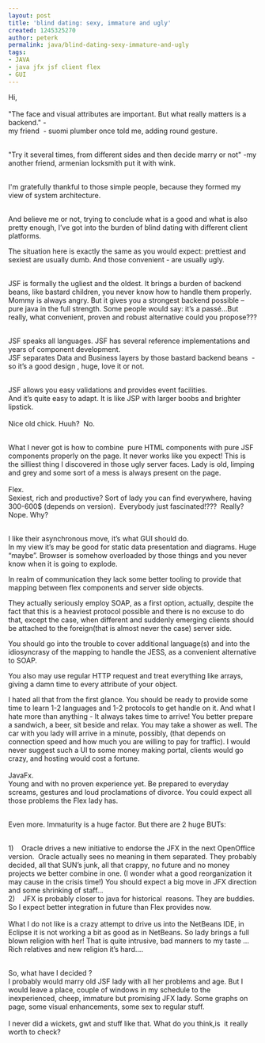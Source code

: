 ```yaml
---
layout: post
title: 'blind dating: sexy, immature and ugly'
created: 1245325270
author: peterk
permalink: java/blind-dating-sexy-immature-and-ugly
tags:
- JAVA
- java jfx jsf client flex
- GUI
---
```

<p>Hi,<br />
<br />
&quot;The face and visual attributes are important. But what really matters is a backend.&quot; - <br />
my friend&nbsp; - suomi plumber once told me, adding round gesture.</p>
<p><br />
&quot;Try it several times, from different sides and then decide marry or not&quot; -my another friend, armenian locksmith put it with wink.</p>
<p><br />
I'm gratefully thankful to those simple people, because they formed my view of system architecture.</p>
<p><br />
And believe me or not, trying to conclude what is a good and what is also pretty enough, I&rsquo;ve got into the burden of blind dating with different client platforms.&nbsp;</p>
<p>The situation here is exactly the same as you would expect: prettiest and sexiest are usually dumb. And those convenient - are usually ugly.</p>
<p><br />
JSF is formally the ugliest and the oldest. It brings a burden of backend beans, like bastard children, you never know how to handle them properly. Mommy is always angry. But it gives you a strongest backend possible &ndash; pure java in the full strength. Some people would say: it&rsquo;s a pass&eacute;&hellip;But really, what convenient, proven and robust alternative could you propose???</p>
<p><br />
JSF speaks all languages. JSF has several reference implementations and years of component development. <br />
JSF separates Data and Business layers by those bastard backend beans&nbsp; - so it&rsquo;s a good design , huge, love it or not.</p>
<p><br />
JSF allows you easy validations and provides event facilities. <br />
And it&rsquo;s quite easy to adapt. It is like JSP with larger boobs and brighter lipstick.<br />
<br />
Nice old chick. Huuh?&nbsp; No.</p>
<p><br />
What I never got is how to combine&nbsp; pure HTML components with pure JSF components properly on the page. It never works like you expect! This is the silliest thing I discovered in those ugly server faces. Lady is old, limping and grey and some sort of a mess is always present on the page.<br />
<br />
Flex. <br />
Sexiest, rich and productive? Sort of lady you can find everywhere, having 300-600$ (depends on version).&nbsp; Everybody just fascinated!???&nbsp; Really? Nope. Why?</p>
<p><br />
I like their asynchronous move, it&rsquo;s what GUI should do.<br />
In my view it&rsquo;s may be good for static data presentation and diagrams. Huge &ldquo;maybe&rdquo;. Browser is somehow overloaded by those things and you never know when it is going to explode.</p>
<p>In realm of communication they lack some better tooling to provide that mapping between flex components and server side objects.</p>
<p>They actually seriously employ SOAP, as a first option, actually, despite the fact that this is a heaviest protocol possible and there is no excuse to do that, except the case, when different and suddenly emerging clients should be attached to the foreign(that is almost never the case) server side.</p>
<p>You should go into the trouble to cover additional language(s) and into the idiosyncrasy of the mapping to handle the JESS, as a convenient alternative to SOAP.</p>
<p>You also may use regular HTTP request and treat everything like arrays, giving a damn time to every attribute of your object.</p>
<p>I hated all that from the first glance. You should be ready to provide some time to learn 1-2 languages and 1-2 protocols to get handle on it. And what I hate more than anything - It always takes time to arrive! You better prepare a sandwich, a beer, sit beside and relax. You may take a shower as well. The car with you lady will arrive in a minute, possibly, (that depends on connection speed and how much you are willing to pay for traffic). I would never suggest such a UI to some money making portal, clients would go crazy, and hosting would cost a fortune.&nbsp; <br />
<br />
JavaFx. <br />
Young and with no proven experience yet. Be prepared to everyday screams, gestures and loud proclamations of divorce. You could expect all those problems the Flex lady has.</p>
<p><br />
Even more. Immaturity is a huge factor. But there are 2 huge BUTs:</p>
<p><br />
1)&nbsp;&nbsp;&nbsp; Oracle drives a new initiative to endorse the JFX in the next OpenOffice version.&nbsp; Oracle actually sees no meaning in them separated. They probably decided, all that SUN&rsquo;s junk, all that crappy, no future and no money projects we better combine in one. (I wonder what a good reorganization it may cause in the crisis time!) You should expect a big move in JFX direction and some shrinking of staff&hellip;<br />
2)&nbsp;&nbsp;&nbsp; JFX is probably closer to java for historical&nbsp;<img alt="" src="/sites/all/modules/fckeditor/fckeditor/editor/images/smiley/msn/regular_smile.gif" /> reasons. They are buddies. So I expect better integration in future than Flex provides now.<br />
<br />
What I do not like is a crazy attempt to drive us into the NetBeans IDE, in Eclipse it is not working a bit as good as in NetBeans. So lady brings a full blown religion with her! That is quite intrusive, bad manners to my taste &hellip;Rich relatives and new religion it&rsquo;s hard....</p>
<p><br />
So, what have I decided ?<br />
I probably would marry old JSF lady with all her problems and age. But I would leave a place, couple of windows in my schedule to the inexperienced, cheep, immature but promising JFX lady. Some graphs on page, some visual enhancements, some sex to regular stuff. <br />
<br />
I never did a wickets, gwt and stuff like that. What do you think,is&nbsp; it really worth to check?&nbsp; <br />
<br />
<br />
<br />
<br />
&nbsp;</p>
